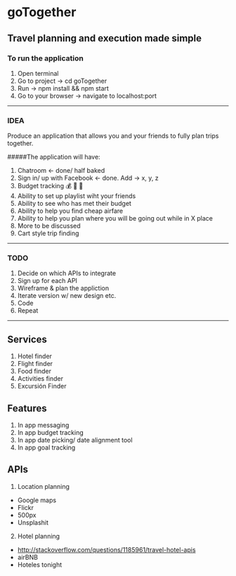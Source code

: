 # goTogether
Travel planning and execution made simple
-----
### To run the application
1. Open terminal
2. Go to project -> cd goTogether
3. Run -> npm install && npm start
4. Go to your browser -> navigate to localhost:port
---
### IDEA
Produce an application that allows you and your friends to fully plan trips together.

#####The application will have:

1. Chatroom <- done/ half baked
2. Sign in/ up with Facebook <- done. Add -> x, y, z
3. Budget tracking 💰 💸 🤑
4. Ability to set up playlist wiht your friends
5. Ability to see who has met their budget
6. Ability to help you find cheap airfare
7. Ability to help you plan where you will be going out while in X place
8. More to be discussed
9. Cart style trip finding
---
### TODO
1. Decide on which APIs to integrate
2. Sign up for each API
3. Wireframe & plan the appliction 
4. Iterate version w/ new design etc.
5. Code
6. Repeat

------

## Services
1. Hotel finder
2. Flight finder
3. Food finder
4. Activities finder
5. Excursión Finder

## Features
1. In app messaging
2. In app budget tracking
3. In app date picking/ date alignment tool
4.  In app goal tracking

## APIs
1. Location planning
- Google maps
- Flickr
- 500px
- Unsplashit
2. Hotel planning
- http://stackoverflow.com/questions/1185961/travel-hotel-apis
- airBNB
- Hoteles tonight

